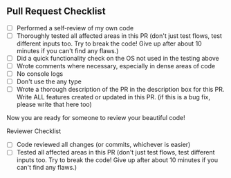 ## Pull Request Checklist

- [ ] Performed a self-review of my own code
- [ ] Thoroughly tested all affected areas in this PR (don't just test flows, test different inputs too. Try to break the code! Give up after about 10 minutes if you can't find any flaws.)
- [ ] Did a quick functionality check on the OS not used in the testing above
- [ ] Wrote comments where necessary, especially in dense areas of code
- [ ] No console logs
- [ ] Don't use the any type
- [ ] Wrote a thorough description of the PR in the description box for this PR. Write ALL features created or updated in this PR. (if this is a bug fix, please write that here too)

Now you are ready for someone to review your beautiful code!

Reviewer Checklist
- [ ] Code reviewed all changes (or commits, whichever is easier)
- [ ] Tested all affected areas in this PR (don't just test flows, test different inputs too. Try to break the code! Give up after about 10 minutes if you can't find any flaws.)
